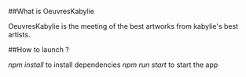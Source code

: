 ##What is OeuvresKabylie

OeuvresKabylie is the meeting of the best artworks from kabylie's best artists. 


##How to launch ?

_npm install_ to install dependencies
_npm run start_ to start the app
